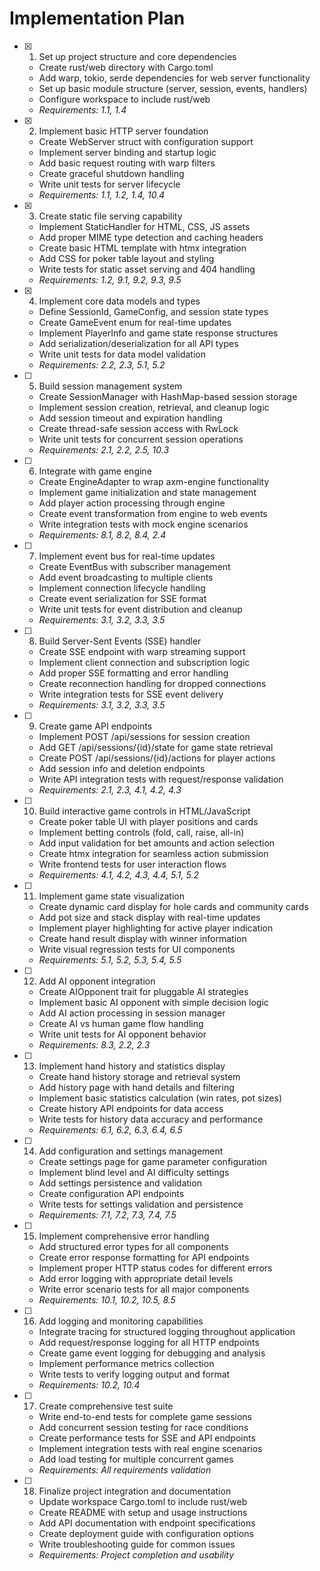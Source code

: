 # Implementation Plan

- [x] 1. Set up project structure and core dependencies
  - Create rust/web directory with Cargo.toml
  - Add warp, tokio, serde dependencies for web server functionality
  - Set up basic module structure (server, session, events, handlers)
  - Configure workspace to include rust/web
  - _Requirements: 1.1, 1.4_

- [x] 2. Implement basic HTTP server foundation
  - Create WebServer struct with configuration support
  - Implement server binding and startup logic
  - Add basic request routing with warp filters
  - Create graceful shutdown handling
  - Write unit tests for server lifecycle
  - _Requirements: 1.1, 1.2, 1.4, 10.4_

- [x] 3. Create static file serving capability
  - Implement StaticHandler for HTML, CSS, JS assets
  - Add proper MIME type detection and caching headers
  - Create basic HTML template with htmx integration
  - Add CSS for poker table layout and styling
  - Write tests for static asset serving and 404 handling
  - _Requirements: 1.2, 9.1, 9.2, 9.3, 9.5_

- [x] 4. Implement core data models and types
  - Define SessionId, GameConfig, and session state types
  - Create GameEvent enum for real-time updates
  - Implement PlayerInfo and game state response structures
  - Add serialization/deserialization for all API types
  - Write unit tests for data model validation
  - _Requirements: 2.2, 2.3, 5.1, 5.2_

- [ ] 5. Build session management system
  - Create SessionManager with HashMap-based session storage
  - Implement session creation, retrieval, and cleanup logic
  - Add session timeout and expiration handling
  - Create thread-safe session access with RwLock
  - Write unit tests for concurrent session operations
  - _Requirements: 2.1, 2.2, 2.5, 10.3_

- [ ] 6. Integrate with game engine
  - Create EngineAdapter to wrap axm-engine functionality
  - Implement game initialization and state management
  - Add player action processing through engine
  - Create event transformation from engine to web events
  - Write integration tests with mock engine scenarios
  - _Requirements: 8.1, 8.2, 8.4, 2.4_

- [ ] 7. Implement event bus for real-time updates
  - Create EventBus with subscriber management
  - Add event broadcasting to multiple clients
  - Implement connection lifecycle handling
  - Create event serialization for SSE format
  - Write unit tests for event distribution and cleanup
  - _Requirements: 3.1, 3.2, 3.3, 3.5_

- [ ] 8. Build Server-Sent Events (SSE) handler
  - Create SSE endpoint with warp streaming support
  - Implement client connection and subscription logic
  - Add proper SSE formatting and error handling
  - Create reconnection handling for dropped connections
  - Write integration tests for SSE event delivery
  - _Requirements: 3.1, 3.2, 3.3, 3.5_

- [ ] 9. Create game API endpoints
  - Implement POST /api/sessions for session creation
  - Add GET /api/sessions/{id}/state for game state retrieval
  - Create POST /api/sessions/{id}/actions for player actions
  - Add session info and deletion endpoints
  - Write API integration tests with request/response validation
  - _Requirements: 2.1, 2.3, 4.1, 4.2, 4.3_

- [ ] 10. Build interactive game controls in HTML/JavaScript
  - Create poker table UI with player positions and cards
  - Implement betting controls (fold, call, raise, all-in)
  - Add input validation for bet amounts and action selection
  - Create htmx integration for seamless action submission
  - Write frontend tests for user interaction flows
  - _Requirements: 4.1, 4.2, 4.3, 4.4, 5.1, 5.2_

- [ ] 11. Implement game state visualization
  - Create dynamic card display for hole cards and community cards
  - Add pot size and stack display with real-time updates
  - Implement player highlighting for active player indication
  - Create hand result display with winner information
  - Write visual regression tests for UI components
  - _Requirements: 5.1, 5.2, 5.3, 5.4, 5.5_

- [ ] 12. Add AI opponent integration
  - Create AIOpponent trait for pluggable AI strategies
  - Implement basic AI opponent with simple decision logic
  - Add AI action processing in session manager
  - Create AI vs human game flow handling
  - Write unit tests for AI opponent behavior
  - _Requirements: 8.3, 2.2, 2.3_

- [ ] 13. Implement hand history and statistics display
  - Create hand history storage and retrieval system
  - Add history page with hand details and filtering
  - Implement basic statistics calculation (win rates, pot sizes)
  - Create history API endpoints for data access
  - Write tests for history data accuracy and performance
  - _Requirements: 6.1, 6.2, 6.3, 6.4, 6.5_

- [ ] 14. Add configuration and settings management
  - Create settings page for game parameter configuration
  - Implement blind level and AI difficulty settings
  - Add settings persistence and validation
  - Create configuration API endpoints
  - Write tests for settings validation and persistence
  - _Requirements: 7.1, 7.2, 7.3, 7.4, 7.5_

- [ ] 15. Implement comprehensive error handling
  - Add structured error types for all components
  - Create error response formatting for API endpoints
  - Implement proper HTTP status codes for different errors
  - Add error logging with appropriate detail levels
  - Write error scenario tests for all major components
  - _Requirements: 10.1, 10.2, 10.5, 8.5_

- [ ] 16. Add logging and monitoring capabilities
  - Integrate tracing for structured logging throughout application
  - Add request/response logging for all HTTP endpoints
  - Create game event logging for debugging and analysis
  - Implement performance metrics collection
  - Write tests to verify logging output and format
  - _Requirements: 10.2, 10.4_

- [ ] 17. Create comprehensive test suite
  - Write end-to-end tests for complete game sessions
  - Add concurrent session testing for race conditions
  - Create performance tests for SSE and API endpoints
  - Implement integration tests with real engine scenarios
  - Add load testing for multiple concurrent games
  - _Requirements: All requirements validation_

- [ ] 18. Finalize project integration and documentation
  - Update workspace Cargo.toml to include rust/web
  - Create README with setup and usage instructions
  - Add API documentation with endpoint specifications
  - Create deployment guide with configuration options
  - Write troubleshooting guide for common issues
  - _Requirements: Project completion and usability_
